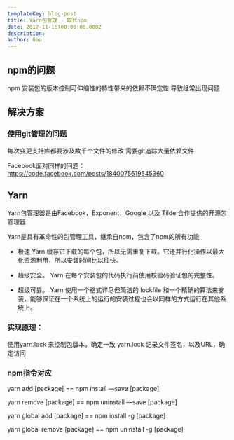 ```yaml
---
templateKey: blog-post
title: Yarn包管理 - 取代npm
date: 2017-11-16T00:00:00.000Z
description:
author: Gao
---
```


## npm的问题

npm 安装包的版本控制可伸缩性的特性带来的依赖不确定性
导致经常出现问题

## 解决方案

### 使用git管理的问题

每次变更支持库都要涉及数千个文件的修改
需要git追踪大量依赖文件


Facebook面对同样的问题：
https://code.facebook.com/posts/1840075619545360

## Yarn

Yarn包管理器是由Facebook，Exponent，Google 以及 Tilde 合作提供的开源包管理器

Yarn是具有革命性的包管理工具，继承自npm，包含了npm的所有功能

- 极速
Yarn 缓存它下载的每个包，所以无需重复下载。它还并行化操作以最大化资源利用，所以安装时间比以往快。

- 超级安全。
Yarn 在每个安装包的代码执行前使用校验码验证包的完整性。

- 超级可靠。
Yarn 使用一个格式详尽但简洁的 lockfile 和一个精确的算法来安装，能够保证在一个系统上的运行的安装过程也会以同样的方式运行在其他系统上。


### 实现原理：

使用yarn.lock 来控制包版本，确定一致
yarn.lock 记录文件签名，以及URL，确定访问


### npm指令对应

yarn add [package]   ==   npm install —save [package]

yarn remove [package]   ==   npm uninstall —save [package]

yarn global add [package]   ==   npm install -g [package]

yarn global remove [package]   ==   npm uninstall -g [package]

















